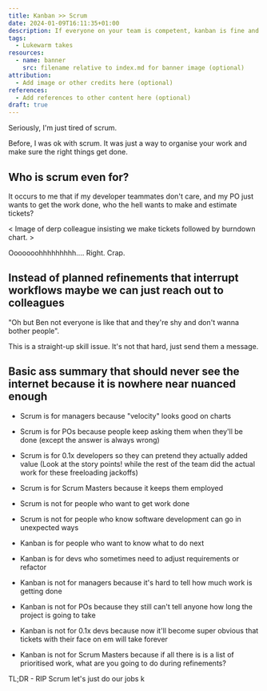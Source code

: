 ```yaml
---
title: Kanban >> Scrum
date: 2024-01-09T16:11:35+01:00
description: If everyone on your team is competent, kanban is fine and you should stop wasting time on pretending to estimate complexity.
tags:
  - Lukewarm takes
resources:
  - name: banner
    src: filename relative to index.md for banner image (optional)
attribution:
  - Add image or other credits here (optional)
references:
  - Add references to other content here (optional)
draft: true
---
```


Seriously, I'm just tired of scrum.

Before, I was ok with scrum. It was just a way to organise your work and make sure the right things get done. 

## Who is scrum even for?

It occurs to me that if my developer teammates don't care, and my PO just wants to get the work done, who the hell wants to make and estimate tickets?

< Image of derp colleague insisting we make tickets followed by burndown chart. >

Ooooooohhhhhhhhh.... Right. Crap.

## Instead of planned refinements that interrupt workflows maybe we can just reach out to colleagues

"Oh but Ben not everyone is like that and they're shy and don't wanna bother people".

This is a straight-up skill issue. It's not that hard, just send them a message.

## Basic ass summary that should never see the internet because it is nowhere near nuanced enough

- Scrum is for managers because "velocity" looks good on charts
- Scrum is for POs because people keep asking them when they'll be done (except the answer is always wrong)
- Scrum is for 0.1x developers so they can pretend they actually added value (Look at the story points! while the rest of the team did the actual work for these freeloading jackoffs)
- Scrum is for Scrum Masters because it keeps them employed

- Scrum is not for people who want to get work done
- Scrum is not for people who know software development can go in unexpected ways

- Kanban is for people who want to know what to do next
- Kanban is for devs who sometimes need to adjust requirements or refactor

- Kanban is not for managers because it's hard to tell how much work is getting done
- Kanban is not for POs because they still can't tell anyone how long the project is going to take
- Kanban is not for 0.1x devs because now it'll become super obvious that tickets with their face on em will take forever
- Kanban is not for Scrum Masters because if all there is is a list of prioritised work, what are you going to do during refinements?

TL;DR - RIP Scrum let's just do our jobs k

